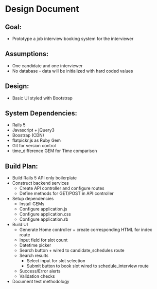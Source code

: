 # Design Document

## Goal:
* Prototype a job interview booking system for the interviewer

## Assumptions:
* One candidate and one interviewer
* No database - data will be initialized with hard coded values

## Design:
* Basic UI styled with Bootstrap

## System Dependencies:
* Rails 5
* Javascript + jQuery3
* Boostrap (CDN)
* flatpickr.js as Ruby Gem
* Git for version control
* time_difference GEM for Time comparison

## Build Plan:
* Build Rails 5 API only boilerplate
* Construct backend services
  * Create API controller and configure routes
  * Define methods for GET/POST in API controller
* Setup dependencies
  * Install GEMs
  * Configure application.js
  * Configure application.css
  * Configure application.rb
* Build UI
  * Generate Home controller + create corresponding HTML for index route 
  * Input field for slot count
  * Datetime picker
  * Search button + wired to candidate_schedules
route
  * Search results
    * Select input for slot selection
    * Submit button to book slot wired to schedule_interview
 route
  * Success/Error alerts
  * Validation checks
* Document test methodology
